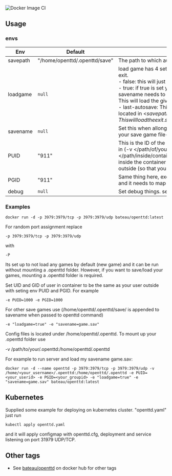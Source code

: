 ![Docker Image CI](https://github.com/bateau84/openttd/workflows/Docker%20Image%20CI/badge.svg?branch=master)

## Usage ##

### envs ###

| Env | Default | Meaning |
| --- | ------- | ------- |
| savepath | "/home/openttd/.openttd/save" | The path to which autosave wil save |
| loadgame | `null` | load game has 4 settings. false, true, last-autosave and exit.<br>  - false: this will just start server and create a new game.<br>  - true: if true is set you also need to set savename. savename needs to be the name of the saved game file. This will load the given saved game.<br>  - last-autosave: This will load the last autosaved game located in <$savepath>/autosave folder.<br>  - exit: This will load the exit.sav file located in <$savepath>/autosave/. |
| savename | `null` | Set this when allong with `loadgame=true` to the value of your save game file-name |
| PUID | "911" | This is the ID of the user inside the container. If you mount in (-v </path/of/your/choosing>:</path/inside/container>) you would need for the user inside the container to have the same ID as your user outside (so that you can save files for example). |
| PGID | "911" | Same thing here, except Group ID. Your user has a group, and it needs to map to the same ID inside the container. |
| debug | `null` | Set debug things. see openttd for debug options |


### Examples ###

    docker run -d -p 3979:3979/tcp -p 3979:3979/udp bateau/openttd:latest

For random port assignment replace

    -p 3979:3979/tcp -p 3979:3979/udp

with 

    -P

Its set up to not load any games by default (new game) and it can be run without mounting a .openttd folder. 
However, if you want to save/load your games, mounting a .openttd folder is required.

Set UID and GID of user in container to be the same as your user outside with seting env PUID and PGID.
For example

    -e PUID=1000 -e PGID=1000

For other save games use (/home/openttd/.openttd/save/ is appended to savename when passed to openttd command)

    -e "loadgame=true" -e "savename=game.sav"

Config files is located under /home/openttd/.openttd. To mount up your .openttd folder use 

   -v /path/to/your/.openttd:/home/openttd/.openttd

For example to run server and load my savename game.sav:

    docker run -d --name openttd -p 3979:3979/tcp -p 3979:3979/udp -v /home/<your_username>/.openttd:/home/openttd/.openttd -e PUID=<your_userid> -e PGID=<your_groupid> -e "loadgame=true" -e "savename=game.sav" bateau/openttd:latest

## Kubernetes ##

Supplied some example for deploying on kubernetes cluster. "openttd.yaml"
just run 

    kubectl apply openttd.yaml

and it will apply configmap with openttd.cfg, deployment and service listening on port 31979 UDP/TCP.

## Other tags ##
   * See [bateau/openttd](https://hub.docker.com/r/bateau/openttd) on docker hub for other tags
